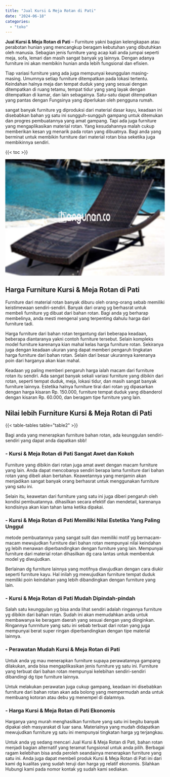 ```yaml
---
title: "Jual Kursi & Meja Rotan di Pati"
date: "2024-06-18"
categories: 
  - "toko"
---
```


**Jual Kursi & Meja Rotan di Pati** – Furniture yakni bagian kelengkapan atau perabotan hunian yang mencangkup beragam kebutuhan yang dibutuhkan oleh manusia. Sebagian jenis furniture yang acap kali anda jumpai seperti meja, sofa, lemari dan masih sangat banyak yg lainnya. Dengan adanya furniture ini akan membikin hunian anda lebih fungsional dan efisien.

Tiap variasi furniture yang ada juga mempunyai keunggulan masing-masing. Umumnya setiap furniture ditempatkan pada lokasi tertentu. Keindahan halnya meja dan tempat duduk yang yang sesuai dengan ditempatkan di ruang tetamu, tempat tidur yang yang layak dengan ditempatkan di kamar, dan lain sebagainya. Satu-satu dapat ditempatkan yang pantas dengan Fungsinya yang diperlukan oleh pengguna rumah.

sangat banyak furniture yg diproduksi dari material dasar kayu, keadaan ini disebabkan bahan yg satu ini sungguh-sungguh gampang untuk ditemukan dan progres pembuatannya yang amat gampang. Tapi ada juga furniture yang mengaplikasikan material rotan. Yang kesudahannya malah cukup memberikan kesan yg menarik pada rotan yang dibuatnya. Bagi anda yang berminat untuk membikin furniture dari material rotan bisa seketika juga membikinnya sendiri.

{{< toc >}}

![Jual Kursi & Meja Rotan di Pati](/images/kursi-meja-rotan-murah39.png)

## Harga Furniture Kursi & Meja Rotan di Pati

Furniture dari material rotan banyak diburu oleh orang-orang sebab memiliki keistimewaan sendiri-sendiri. Banyak dari orang yg berhasrat untuk membeli furniture yg dibuat dari bahan rotan. Bagi anda yg berharap membelinya, anda mesti mengenal yang terpenting dahulu harga dari furniture tadi.

Harga furniture dari bahan rotan tergantung dari beberapa keadaan, beberapa diantaranya yakni contoh furniture tersebut. Selain kompleks model furniture karenanya kian mahal kelas harga furniture rotan. Sekiranya juga dengan keadaan ukuran yang dapat memberi pengaruh tingkatan harga furniture dari bahan rotan. Selain dari besar ukurannya karenanya poin dari harganya akan kian mahal.

Keadaan yg paling memberi pengaruh harga ialah macam dari furniture rotan itu sendiri. Ada sangat banyak sekali variasi furniture yang dibikin dari rotan, seperti tempat duduk, meja, lokasi tidur, dan masih sangat banyak furniture lainnya. Estetika halnya furniture tirai dari rotan yg dipasarkan dengan harga kisaran Rp. 150.000, furniture tempat duduk yang dibanderol dengan kisaran Rp. 60.000, dan beragam tipe furniture yang lain.

## Nilai lebih Furniture Kursi & Meja Rotan di Pati

{{< table-tables table="table2" >}}

Bagi anda yang menerapkan furniture bahan rotan, ada keunggulan sendiri-sendiri yang dapat anda dapatkan sbb!

### \- Kursi & Meja Rotan di Pati Sangat Awet dan Kokoh

Furniture yang dibikin dari rotan juga amat awet dengan macam furniture yang lain. Anda dapat mencobanya sendiri berapa lama furniture dari bahan rotan yang dibeli akan bertahan. Keawetannya yang menjamin akan menjadikan sangat banyak orang berhasrat untuk menggunakan furniture yang satu ini.

Selain itu, keawetan dari furniture yang satu ini juga diberi pengaruh oleh kondisi pembuatannya. dihasilkan secara efektif dan mendetail, karenanya kondisinya akan kian tahan lama ketika dipakai.

### \- Kursi & Meja Rotan di Pati Memiliki Nilai Estetika Yang Paling Unggul

metode pembuatannya yang sangat sulit dan memiliki motif yg bermacam-macam mewujudkan furniture dari bahan rotan mempunyai nilai keindahan yg lebih menawan diperbandingkan dengan furniture yang lain. Mempunyai furniture dari material rotan dihasilkan dg cara lantas untuk membentuk model yg diwujudkan.

Berlainan dg furniture lainnya yang motifnya diwujudkan dengan cara diukir seperti furniture kayu. Hal inilah yg mewujudkan furniture tempat duduk memiliki poin keindahan yang lebih dibandingkan dengan furniture yang lain.

### \- Kursi & Meja Rotan di Pati Mudah Dipindah-pindah

Salah satu keunggulan yg bisa anda lihat sendiri adalah ringannya furniture yg dibikin dari bahan rotan. Sudah ini akan memudahkan anda untuk membawanya ke beragam daerah yang sesuai dengan yang diinginkan. Ringannya funrniture yang satu ini sebab terbuat dari rotan yang juga mempunyai berat super ringan diperbandingkan dengan tipe material lainnya.

### \- Perawatan Mudah Kursi & Meja Rotan di Pati

Untuk anda yg mau menerapkan furniture supaya perawatannya gampang dilakukan, anda bisa mengaplikasikan jenis furniture yg satu ini. Furniture yang terbuat dari bahan rotan mempunyai kelebihan sendiri-sendiri dibandingi dg tipe furniture lainnya.

Untuk melakukan perawatan juga cukup gampang, keadaan ini disebabkan furniture dari bahan rotan akan ada bolong yang mempermudah anda untuk membuang kotoran atau debu yg menempel di dalamnya.

### \- Harga Kursi & Meja Rotan di Pati Ekonomis

Harganya yang murah menghasilkan furniture yang satu ini begitu banyak dipakai oleh masyarakat di luar sana. Materialnya yang mudah didapatkan mewujudkan furniture yg satu ini mempunyai tingkatan harga yg terjangkau.

Untuk anda yg sedang mencari Jual Kursi & Meja Rotan di Pati, bahan rotan menjadi bagian alternatif yang teramat fungsional untuk anda pilih. Berbagai ragam kelebihan bisa anda peroleh seandainya menerapkan furniture yang satu ini. Anda juga dapat membeli produk Kursi & Meja Rotan di Pati ini dari kami dg kualitas yang sudah teruji dan harga yg relatif ekonomis. Silahkan Hubungi kami pada nomor kontak yg sudah kami sediakan.
